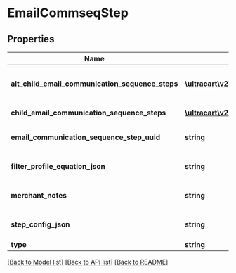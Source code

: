 # EmailCommseqStep

## Properties
Name | Type | Description | Notes
------------ | ------------- | ------------- | -------------
**alt_child_email_communication_sequence_steps** | [**\ultracart\v2\models\EmailCommseqStep[]**](EmailCommseqStep.md) | Array of child steps for the alternate path | [optional] 
**child_email_communication_sequence_steps** | [**\ultracart\v2\models\EmailCommseqStep[]**](EmailCommseqStep.md) | Array of child steps | [optional] 
**email_communication_sequence_step_uuid** | **string** | Email commseq step UUID | [optional] 
**filter_profile_equation_json** | **string** | Filter profile equation JSON | [optional] 
**merchant_notes** | **string** | Internal merchant notes | [optional] 
**step_config_json** | **string** | Arbitrary Configuration for a step | [optional] 
**type** | **string** | Type of step | [optional] 

[[Back to Model list]](../README.md#documentation-for-models) [[Back to API list]](../README.md#documentation-for-api-endpoints) [[Back to README]](../README.md)



